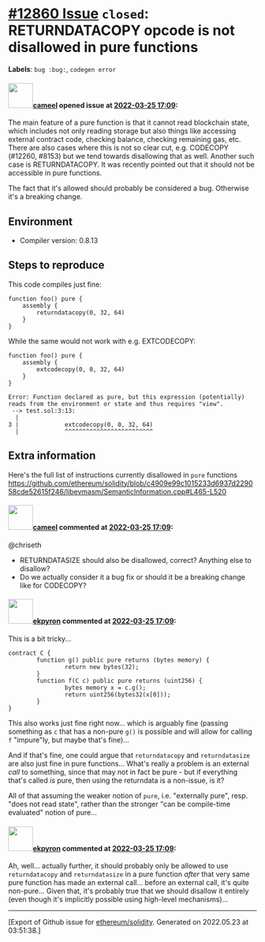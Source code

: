 # [\#12860 Issue](https://github.com/ethereum/solidity/issues/12860) `closed`: RETURNDATACOPY opcode is not disallowed in pure functions
**Labels**: `bug :bug:`, `codegen error`


#### <img src="https://avatars.githubusercontent.com/u/137030?v=4" width="50">[cameel](https://github.com/cameel) opened issue at [2022-03-25 17:09](https://github.com/ethereum/solidity/issues/12860):

The main feature of a pure function is that it cannot read blockchain state, which includes not only reading storage but also things like accessing external contract code, checking balance, checking remaining gas, etc. There are also cases where this is not so clear cut, e.g. CODECOPY (#12260, #8153) but we tend towards disallowing that as well. Another such case is RETURNDATACOPY. It was recently pointed out that it should not be accessible in pure functions.

The fact that it's allowed should probably be considered a bug. Otherwise it's a breaking change.

## Environment

- Compiler version: 0.8.13

## Steps to reproduce
This code compiles just fine:
```solidity
function foo() pure {
    assembly {
        returndatacopy(0, 32, 64)
    }
}
```

While the same would not work with e.g. EXTCODECOPY:
```solidity
function foo() pure {
    assembly {
        extcodecopy(0, 0, 32, 64)
    }
}
```
```
Error: Function declared as pure, but this expression (potentially) reads from the environment or state and thus requires "view".
 --> test.sol:3:13:
  |
3 |             extcodecopy(0, 0, 32, 64)
  |             ^^^^^^^^^^^^^^^^^^^^^^^^^
```

## Extra information
Here's the full list of instructions currently disallowed in `pure` functions
https://github.com/ethereum/solidity/blob/c4909e99c1015233d6937d229058cde52615f246/libevmasm/SemanticInformation.cpp#L465-L520

#### <img src="https://avatars.githubusercontent.com/u/137030?v=4" width="50">[cameel](https://github.com/cameel) commented at [2022-03-25 17:09](https://github.com/ethereum/solidity/issues/12860#issuecomment-1079239112):

@chriseth 
- RETURNDATASIZE should also be disallowed, correct? Anything else to disallow?
- Do we actually consider it a bug fix or should it be a breaking change like for CODECOPY?

#### <img src="https://avatars.githubusercontent.com/u/1347491?v=4" width="50">[ekpyron](https://github.com/ekpyron) commented at [2022-03-25 17:09](https://github.com/ethereum/solidity/issues/12860#issuecomment-1087315918):

This is a bit tricky...
```
contract C {
        function g() public pure returns (bytes memory) {
                return new bytes(32);
        }
        function f(C c) public pure returns (uint256) {
                bytes memory x = c.g();
                return uint256(bytes32(x[0]));
        }
}
```
This also works just fine right now... which is arguably fine (passing something as ``c`` that has a non-pure ``g()`` is possible and will allow for calling ``f`` "impure"ly, but maybe that's fine)...

And if that's fine, one could argue that ``returndatacopy`` and ``returndatasize`` are also just fine in pure functions...
What's really a problem is an external *call* to something, since that may not in fact be pure - but if everything that's called *is* pure, then using the returndata is a non-issue, is it?

All of that assuming the weaker notion of ``pure``, i.e. "externally pure", resp. "does not read state", rather than the stronger "can be compile-time evaluated" notion of pure...

#### <img src="https://avatars.githubusercontent.com/u/1347491?v=4" width="50">[ekpyron](https://github.com/ekpyron) commented at [2022-03-25 17:09](https://github.com/ethereum/solidity/issues/12860#issuecomment-1087318141):

Ah, well... actually further, it should probably only be allowed to use ``returndatacopy`` and ``returndatasize`` in a pure function *after* that very same pure function has made an external call... before an external call, it's quite non-pure...
Given that, it's probably true that we should disallow it entirely (even though it's implicitly possible using high-level mechanisms)...


-------------------------------------------------------------------------------



[Export of Github issue for [ethereum/solidity](https://github.com/ethereum/solidity). Generated on 2022.05.23 at 03:51:38.]
